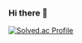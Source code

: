 ### Hi there 👋
[![Solved.ac Profile](http://mazassumnida.wtf/api/v2/generate_badge?boj=이름)](https://solved.ac/pj0903/)
<!--
**parkjin0903/parkjin0903** is a ✨ _special_ ✨ repository because its `README.md` (this file) appears on your GitHub profile.

Here are some ideas to get you started:

- 🔭 I’m currently working on ...
- 🌱 I’m currently learning ...
- 👯 I’m looking to collaborate on ...
- 🤔 I’m looking for help with ...
- 💬 Ask me about ...
- 📫 How to reach me: ...
- 😄 Pronouns: ...
- ⚡ Fun fact: ...
-->
